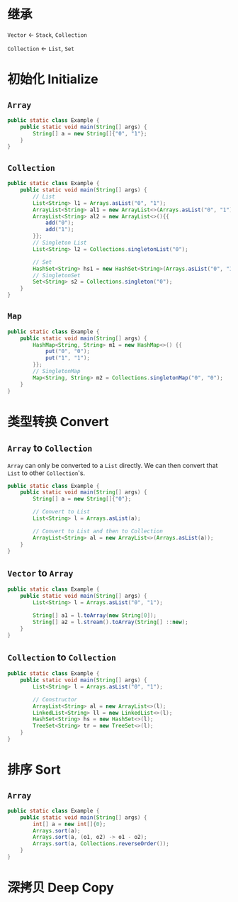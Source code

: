 # 继承

`Vector` <- `Stack`, `Collection`

`Collection` <- `List`, `Set`

# 初始化 Initialize

## `Array`

```java
public static class Example {
    public static void main(String[] args) {
        String[] a = new String[]{"0", "1"};
    }
}
```

## `Collection`

```java
public static class Example {
    public static void main(String[] args) {
        // List
        List<String> l1 = Arrays.asList("0", "1");
        ArrayList<String> al1 = new ArrayList<>(Arrays.asList("0", "1"));
        ArrayList<String> al2 = new ArrayList<>(){{
            add("0");
            add("1");
        }};
        // Singleton List
        List<String> l2 = Collections.singletonList("0");

        // Set
        HashSet<String> hs1 = new HashSet<String>(Arrays.asList("0", "1"));
        // SingletonSet
        Set<String> s2 = Collections.singleton("0");
    }
}
```

## `Map`

```java
public static class Example {
    public static void main(String[] args) {
        HashMap<String, String> m1 = new HashMap<>() {{
            put("0", "0");
            put("1", "1");
        }};
        // SingletonMap
        Map<String, String> m2 = Collections.singletonMap("0", "0");
    }
}
```

# 类型转换 Convert

## `Array` to `Collection`

`Array` can only be converted to a `List` directly. We can then convert that `List` to other `Collection`'s.

```java
public static class Example {
    public static void main(String[] args) {
        String[] a = new String[]{"0"};

        // Convert to List
        List<String> l = Arrays.asList(a);

        // Convert to List and then to Collection
        ArrayList<String> al = new ArrayList<>(Arrays.asList(a));
    }
}
```

## `Vector` to `Array`

```java
public static class Example {
    public static void main(String[] args) {
        List<String> l = Arrays.asList("0", "1");

        String[] a1 = l.toArray(new String[0]);
        String[] a2 = l.stream().toArray(String[] ::new);
    }
}
```

## `Collection` to `Collection`

```java
public static class Example {
    public static void main(String[] args) {
        List<String> l = Arrays.asList("0", "1");

        // Constructor
        ArrayList<String> al = new ArrayList<>(l);
        LinkedList<String> ll = new LinkedList<>(l);
        HashSet<String> hs = new HashSet<>(l);
        TreeSet<String> tr = new TreeSet<>(l);
    }
}
```

# 排序 Sort

## `Array`

```java
public static class Example {
    public static void main(String[] args) {
        int[] a = new int[]{0};
        Arrays.sort(a);
        Arrays.sort(a, (o1, o2) -> o1 - o2);
        Arrays.sort(a, Collections.reverseOrder());
    }
}
```

# 深拷贝 Deep Copy
